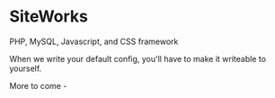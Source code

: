 # SiteWorks
PHP, MySQL, Javascript, and CSS framework

When we write your default config, you'll have to make it writeable to yourself. 

More to come - 